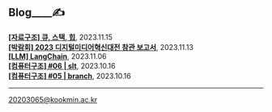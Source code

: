 

Blog____✍️  
---

**[[자료구조] 큐, 스택, 힙](https://noooey.tistory.com/71)**, 2023.11.15 <br/> 
**[[박람회] 2023 디지털미디어혁신대전 참관 보고서](https://noooey.tistory.com/70)**, 2023.11.13 <br/> 
**[[LLM] LangChain](https://noooey.tistory.com/69)**, 2023.11.06 <br/> 
**[[컴퓨터구조] #06 | slt](https://noooey.tistory.com/68)**, 2023.10.16 <br/> 
**[[컴퓨터구조] #05 | branch](https://noooey.tistory.com/67)**, 2023.10.16 <br/> 

--- 
20203065@kookmin.ac.kr